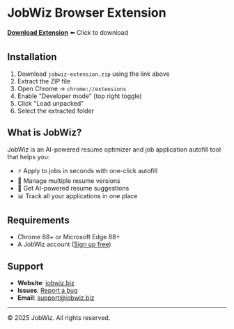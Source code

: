 # JobWiz Browser Extension

**[Download Extension](https://github.com/saneshark/jobwiz-extension/raw/main/jobwiz-extension.zip)** ⬅️ Click to download

## Installation

1. Download `jobwiz-extension.zip` using the link above
2. Extract the ZIP file
3. Open Chrome → `chrome://extensions`
4. Enable "Developer mode" (top right toggle)
5. Click "Load unpacked"
6. Select the extracted folder

## What is JobWiz?

JobWiz is an AI-powered resume optimizer and job application autofill tool that helps you:

- ⚡ Apply to jobs in seconds with one-click autofill
- 📝 Manage multiple resume versions
- 🎯 Get AI-powered resume suggestions
- 📊 Track all your applications in one place

## Requirements

- Chrome 88+ or Microsoft Edge 88+
- A JobWiz account ([Sign up free](https://beta.jobwiz.biz/auth/signup))

## Support

- **Website**: [jobwiz.biz](https://jobwiz.biz)
- **Issues**: [Report a bug](https://github.com/saneshark/jobwiz-extension/issues)
- **Email**: support@jobwiz.biz

---

© 2025 JobWiz. All rights reserved.
